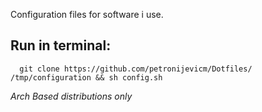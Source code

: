 Configuration files for software i use.

## Run in terminal:

```
  git clone https://github.com/petronijevicm/Dotfiles/ /tmp/configuration && sh config.sh
```
*Arch Based distributions only*
